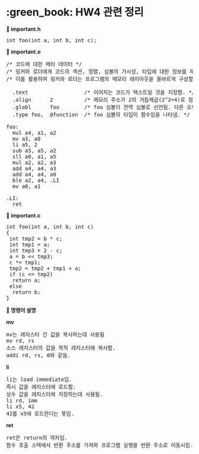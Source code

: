  <h1>:green_book: HW4 관련 정리</h1>

**:pushpin: important.h**
<pre>
int foo(int a, int b, int c);
</pre>

**:pushpin: important.o**
<pre>
/* 코드에 대한 메타 데이터 */
/* 링커와 로더에게 코드의 섹션, 정렬, 심볼의 가시성, 타입에 대한 정보를 제공함. */
/* 이를 활용하여 링커와 로더는 프로그램의 메모리 레이아웃을 올바르게 구성할 수 있음. */

  .text                  /* 이어지는 코드가 텍스트일 것을 지정함. */
  .align      2          /* 메모리 주소가 2의 거듭제곱(2^2=4)로 정렬되도록 함. 이어지는 코드는 4바이트 경계에 정렬됨. */
  .globl      foo        /* foo 심볼이 전역 심볼로 선언됨. 다른 오브젝트 파일에서도 참조 가능함. */
  .type foo,  @function  /* foo 심볼의 타입이 함수임을 나타냄. */

foo:
  mul a4, a1, a2
  mv a3, a0
  li a5, 2
  sub a5, a5, a2
  sll a0, a1, a5
  mul a2, a2, a3
  add a4, a4, a3
  add a4, a4, a0
  ble a2, a4, .LI
  mv a0, a1

.LI:
  ret
</pre>

**:pushpin: important.c**
<pre>
int foo(int a, int b, int c)
{
 int tmp2 = b * c;
 int tmp1 = a;
 int tmp3 = 2 - c;
 a = b << tmp3;
 c *= tmp1;
 tmp2 = tmp2 + tmp1 + a;
 if (c <= tmp2) 
  return a;
 else
  return b;
}
</pre>

**:pushpin: 명령어 설명**

**mv**
<pre>
mv는 레지스터 간 값을 복사하는데 사용됨
mv rd, rs
소스 레지스터의 값을 목적 레지스터에 복사함.
addi rd, rs, 0와 같음.
</pre>

**li**
<pre>
li는 load immediate임.
즉시 값을 레지스터에 로드함.
상수 값을 레지스터에 저장하는데 사용됨.
li rd, imm
li x5, 42
42를 x5에 로드한다는 뜻임.
</pre>

**ret**
<pre>
ret은 return의 약자임.
함수 호출 스택에서 반환 주소를 가져와 프로그램 실행을 반환 주소로 이동시킴.
</pre>
